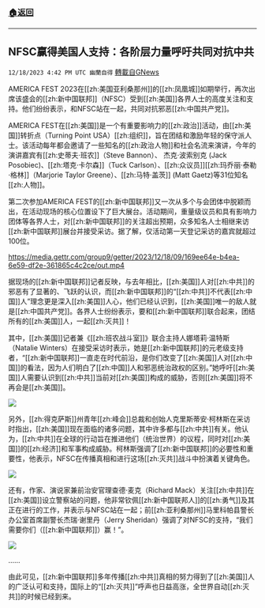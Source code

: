 ###  [:house:返回](README.md)
---


## NFSC赢得美国人支持：各阶层力量呼吁共同对抗中共
`12/18/2023 4:42 PM UTC 幽蘭自得` [轉載自GNews](https://gnews.org/articles/2125101)

         

AMERICA FEST 2023在[[zh:美国亚利桑那州]]的[[zh:凤凰城]]如期举行，再次出席该盛会的[[zh:新中国联邦]]（NFSC）受到[[zh:美国]]各界人士的高度关注和支持。他们纷纷表示，和NFSC站在一起，共同对抗邪恶[[zh:中国共产党]]。

AMERICA FEST在[[zh:美国]]是一个有重要影响力的[[zh:政治]]活动，由[[zh:美国]]转折点（Turning Point USA）[[zh:组织]]，旨在团结和激励年轻的保守派人士。该活动每年都会邀请了一些知名的[[zh:政治人物]]和社会名流来演讲，今年的演讲嘉宾有[[zh:史蒂夫·班农]]（Steve Bannon）、 杰克·波索别克 (Jack Posobiec)、[[zh:塔克·卡尔森]]（Tuck Carlson）、[[zh:众议员]][[zh:玛乔丽·泰勒·格林]]（Marjorie Taylor Greene）、[[zh:马特·盖茨]] (Matt Gaetz)等31位知名[[zh:人物]]。

第二次参加AMERICA FEST的[[zh:新中国联邦]]又一次从多个与会团体中脱颖而出，在活动现场的核心位置设下了巨大展台。活动期间，重量级议员和具有影响力团体等各界人士，对[[zh:新中国联邦]]的关注超出预期，众多知名人士相继来访[[zh:新中国联邦]]展台并接受采访。据了解，仅活动第一天登记采访的嘉宾就超过100位。

 
https://media.gettr.com/group9/getter/2023/12/18/09/169ee64e-b4ea-6e59-df2e-361865c4c2ce/out.mp4


据现场的[[zh:新中国联邦]]记者反映，与去年相比，[[zh:美国]]人对[[zh:中共]]的邪恶有了显著的、飞跃的认识，而[[zh:新中国联邦]]的“[[zh:中共]]不代表[[zh:中国]]人”理念更是深入[[zh:美国]]人心，他们已经认识到，[[zh:美国]]唯一的敌人就是[[zh:中国共产党]]。各界人士纷纷表示，要和[[zh:新中国联邦]]联合起来，团结所有的[[zh:美国]]人，一起[[zh:灭共]]！

其中，[[zh:美国]]记者兼《[[zh:班农战斗室]]》联合主持人娜塔莉·温特斯（Natalie Winters）在接受采访时表示，她是[[zh:新中国联邦]]的元老级支持者，“[[zh:新中国联邦]]一直走在时代前沿，是你们改变了[[zh:美国]]人对[[zh:中国]]的看法，因为人们明白了[[zh:中国]]人和邪恶统治政权的区别。”她呼吁[[zh:美国]]人需要认识到[[zh:中共]]当前对[[zh:美国]]构成的威胁，否则[[zh:美国]]将不再会是[[zh:美国]]。


![](ipfs://QmeKqPty23W7HzGXriQ7NfB73838ukAd2tRuYQe1G4Xnjf?.png)

另外，[[zh:得克萨斯]]州青年[[zh:峰会]]总裁和创始人克里斯蒂安·柯林斯在采访时指出，[[zh:美国]]现在面临的诸多问题，其中许多都与[[zh:中共]]有关。他认为，[[zh:中共]]在全球的行动旨在推进他们（统治世界）的议程，同时对[[zh:美国]]的[[zh:经济]]和军事构成威胁。柯林斯强调了[[zh:新中国联邦]]的必要性和重要性，他表示，NFSC在传播真相和进行这场[[zh:灭共]]战斗中扮演着关键角色。

![](ipfs://QmbrQfp9Cof23tT7hmyZqsdqoYdBBkbjSQexz4M4Ud7hop?.png)

还有，作家、演说家兼前治安官理查德·麦克（Richard Mack）关注[[zh:中共]]在[[zh:美国]]设立警察站的问题，他非常钦佩[[zh:新中国联邦人]]的[[zh:勇气]]及其正在进行的工作，并表示与NFSC站在一起；前[[zh:亚利桑那州]]马里科帕县警长办公室首席副警长杰瑞·谢里丹（Jerry Sheridan）强调了对NFSC的支持，“我们需要你们（[[zh:新中国联邦]]）赢！”。

![](ipfs://QmP6c6YvsG2Expz7kRgMhLvc8kysBHMdSk6yQ8Zwpb1KRQ?.png)

……

由此可见，[[zh:新中国联邦]]多年传播[[zh:中共]]真相的努力得到了[[zh:美国]]人的广泛认可和支持，国际上的“[[zh:灭共]]”呼声也日益高涨，全世界自动[[zh:灭共]]的时候已经到来。

